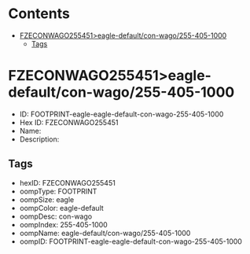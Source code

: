 



Contents
========

* [FZECONWAGO255451>eagle-default/con-wago/255-405-1000](#fzeconwago255451eagle-defaultcon-wago255-405-1000)
	* [Tags](#tags)

# FZECONWAGO255451>eagle-default/con-wago/255-405-1000

- ID: FOOTPRINT-eagle-eagle-default-con-wago-255-405-1000
- Hex ID: FZECONWAGO255451
- Name: 
- Description: 

## Tags

- hexID: FZECONWAGO255451
- oompType: FOOTPRINT
- oompSize: eagle
- oompColor: eagle-default
- oompDesc: con-wago
- oompIndex: 255-405-1000
- oompName: eagle-default/con-wago/255-405-1000
- oompID: FOOTPRINT-eagle-eagle-default-con-wago-255-405-1000
